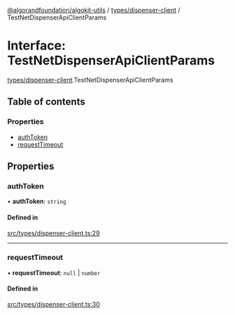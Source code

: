 [@algorandfoundation/algokit-utils](../README.md) / [types/dispenser-client](../modules/types_dispenser_client.md) / TestNetDispenserApiClientParams

# Interface: TestNetDispenserApiClientParams

[types/dispenser-client](../modules/types_dispenser_client.md).TestNetDispenserApiClientParams

## Table of contents

### Properties

- [authToken](types_dispenser_client.TestNetDispenserApiClientParams.md#authtoken)
- [requestTimeout](types_dispenser_client.TestNetDispenserApiClientParams.md#requesttimeout)

## Properties

### authToken

• **authToken**: `string`

#### Defined in

[src/types/dispenser-client.ts:29](https://github.com/algorandfoundation/algokit-utils-ts/blob/main/src/types/dispenser-client.ts#L29)

___

### requestTimeout

• **requestTimeout**: ``null`` \| `number`

#### Defined in

[src/types/dispenser-client.ts:30](https://github.com/algorandfoundation/algokit-utils-ts/blob/main/src/types/dispenser-client.ts#L30)
